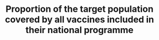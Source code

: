﻿---
sdg_goal: 3
layout: indicator
indicator: 3.b.1
indicator_variable: null
graph: null
graph_type_description: null
graph_status_notes: unk
variable_description: null
variable_notes: null
un_designated_tier: '3'
un_custodial_agency: 'WHO,  UNICEF'
target_id: 3.b
has_metadata: true
goal_meta_link: 'http://unstats.un.org/sdgs/files/metadata-compilation/Metadata-Goal-3.pdf'
title: >-
  Proportion  of  the  target  population  covered  by  all  vaccines  included  in  their  national  programme
permalink: /3-b-1/
goal_meta_link_page: 37
indicator_name: >-
  Proportion  of  the  target  population  covered  by  all  vaccines  included  in  their  national  programme
target: >-
  Support  the  research  and  development  of  vaccines  and  medicines  for  the  communicable  and  non-communicable  diseases  that  primarily  affect  developing  countries,  provide  access  to  affordable  essential  medicines  and  vaccines,  in  ac
indicator_definition: >-
  Percentage  of  health  facilities  with  essential  medicines  and  life_saving  commodities
method_of_computation: >-
  Number  of  facilities  with  essential  medicines  in  stock  /  Total  number  of  health  facilities  Method  of  measurement  Stock  out  data  may  also  refer  to  specific  time  period  (1  month,  3  months).  Data  on  the  availability  of  a  specific  list  of  medicines  are  collected  from  a  survey  of  a  sample  of  facilities.  Availability  is  reported  as  the  percentage  of  medicine  outlets  where  a  particular  medicine  was  found  on  the  day  of  the  survey.  Health  facility  reports  may  also  include  stockouts  indicators  but  require  regular  independent  verification.
source_title: null
source_notes: null
published: true  
---